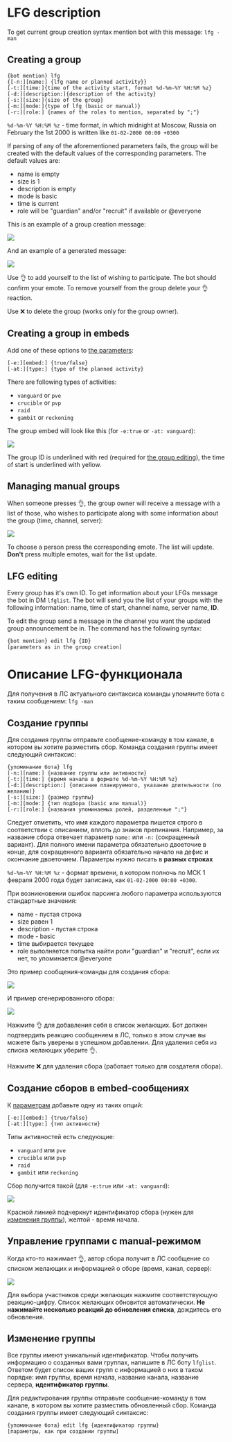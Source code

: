 # LFG description

To get current group creation syntax mention bot with this message: `lfg -man`

## Creating a group

```
{bot mention} lfg
{[-n:][name:] {lfg name or planned activity}}
[-t:][time:]{time of the activity start, format %d-%m-%Y %H:%M %z}
[-d:][description:]{description of the activity}
[-s:][size:]{size of the group}
[-m:][mode:]{type of lfg (basic or manual)}
[-r:][role:] {names of the roles to mention, separated by ";"}
```

`%d-%m-%Y %H:%M %z` - time format, in which midnight at Moscow, Russia on February the 1st 2000 is written like `01-02-2000 00:00 +0300`

If parsing of any of the aforementioned parameters fails, the group will be created with the default values of the corresponding parameters.
The default values are:
- name is empty
- size is 1
- description is empty
- mode is basic
- time is current
- role will be "guardian" and/or "recruit" if available or @everyone

This is an example of a group creation message:

![](images/lfg_command_en.png)

And an example of a generated message:

![](images/lfg_bot_group_en.png)

Use 👌 to add yourself to the list of wishing to participate. The bot should confirm your emote. To remove yourself from the group delete your 👌 reaction.

Use ❌ to delete the group (works only for the group owner).

## Creating a group in embeds

Add one of these options to [the parameters](#Creating-a-group):

```
[-e:][embed:] {true/false}
[-at:][type:] {type of the planned activity}
```

There are following types of activities:
 - `vanguard` or `pve`
 - `crucible` or `pvp`
 - `raid`
 - `gambit` or `reckoning`
 
The group embed will look like this (for `-e:true` or `-at: vanguard`):
 
![](images/lfg_bot_embed_en.png)

The group ID is underlined with red (required for [the group editing](#LFG-editing)), the time of start is underlined with yellow.

## Managing manual groups

When someone presses 👌, the group owner will receive a message with a list of those, who wishes to participate along with some information about the group (time, channel, server):

![](images/lfg_wishers_en.png)

To choose a person press the corresponding emote. The list will update. **Don't** press multiple emotes, wait for the list update.

## LFG editing

Every group has it's own ID. To get information about your LFGs message the bot in DM `lfglist`. The bot will send you the list of your groups with the following information: name, time of start, channel name, server name, **ID**.

To edit the group send a message in the channel you want the updated group announcement be in.
The command has the following syntax:

```
{bot mention} edit lfg {ID}
[parameters as in the group creation]
```

# Описание LFG-функционала

Для получения в ЛС актуального синтаксиса команды упомяните бота с таким сообщением: `lfg -man`

## Создание группы

Для создания группы отправьте сообщение-команду в том канале, в котором вы хотите разместить сбор.
Команда создания группы имеет следующий синтаксис:

```
{упоминание бота} lfg
[-n:][name:] {название группы или активности}
[-t:][time:] {время начала в формате %d-%m-%Y %H:%M %z}
[-d:][description:] {описание планируемого, указание длительности (по желанию)}
[-s:][size:] {размер группы}
[-m:][mode:] {тип подбора (basic или manual)}
[-r:][role:] {названия упоминаемых ролей, разделенные ";"}
```

Следует отметить, что имя каждого параметра пишется строго в соответствии с описанием, вплоть до знаков препинания. Например, за название сбора отвечает параметр `name:` или `-n:` (сокращенный вариант). Для полного имени параметра обязательно двоеточие в конце, для сокращенного варианта обязательно начало на дефис и окончание двоеточием. Параметры нужно писать в **разных строках**

`%d-%m-%Y %H:%M %z` - формат времени, в котором полночь по МСК 1 февраля 2000 года будет записана, как `01-02-2000 00:00 +0300`.

При возникновении ошибок парсинга любого параметра используются стандартные значения:
- name - пустая строка
- size равен 1
- description - пустая строка
- mode - basic
- time выбирается текущее
- role выполняется попытка найти роли "guardian" и "recruit", если их нет, то упоминается @everyone

Это пример сообщения-команды для создания сбора:

![](images/lfg_command_ru.png)

И пример сгенерированного сбора:

![](images/lfg_bot_group_ru.png)

Нажмите 👌 для добавления себя в список желающих. Бот должен подтвердить реакцию сообщением в ЛС, только в этом случае вы можете быть уверены в успешном добавлении. Для удаления себя из списка желающих уберите 👌.

Нажмите ❌ для удаления сбора (работает только для создателя сбора).

## Создание сборов в embed-сообщениях

К [параметрам](#Создание-группы) добавьте одну из таких опций:

```
[-e:][embed:] {true/false}
[-at:][type:] {тип активности}
```

Типы активностей есть следующие:
 - `vanguard` или `pve`
 - `crucible` или `pvp`
 - `raid`
 - `gambit` или `reckoning`
 
Сбор получится такой (для `-e:true` или `-at: vanguard`):
 
![](images/lfg_bot_embed_ru.png)

Красной линией подчеркнут идентификатор сбора (нужен для [изменения группы](#Изменение-группы)), желтой - время начала.

## Управление группами с manual-режимом

Когда кто-то нажимает 👌, автор сбора получит в ЛС сообщение со списком желающих и информацией о сборе (время, канал, сервер):

![](images/lfg_wishers_ru.png)

Для выбора участников среди желающих нажмите соответствующую реакцию-цифру. Список желающих обновится автоматически. **Не нажимайте несколько реакций до обновления списка**, дождитесь его обновления.

## Изменение группы

Все группы имеют уникальный идентификатор. Чтобы получить информацию о созданных вами группах, напишите в ЛС боту `lfglist`. Ответом будет список ваших групп с информацией о них в таком порядке: имя группы, время начала, название канала, название сервера, **идентификатор группы**.

Для редактирования группы отправьте сообщение-команду в том канале, в котором вы хотите разместить обновленный сбор.
Команда создания группы имеет следующий синтаксис:

```
{упоминание бота} edit lfg {идентификатор группы}
[параметры, как при создании группы]
```